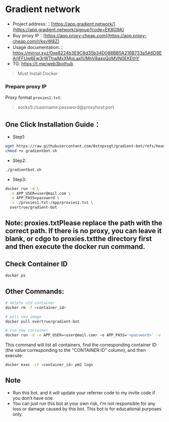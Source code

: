 # Gradient network 

- Project address:：[https://app.gradient.network/](https://app.gradient.network/signup?code=EK8G9A)
- Buy proxy IP：[https://app.proxy-cheap.com](https://app.proxy-cheap.com/r/ksvW8Z)
- Usage documentation:：<https://mirror.xyz/0xe8224b3E9C8d35b34D088BB5A216B733a5A6D9EA/jFFUw6Ew3rWThwMxXMoLaa1UMnV8axoQoMVN0EKEthY>
- TG: <https://t.me/web3bothub>

> Must Install Docker


### Prepare proxy IP

Proxy format `proxies1.txt`:

> socks5://username:password@proxyhost:port

## One Click Installation Guide：

- Step1: 
```bash
wget https://raw.githubusercontent.com/0xtnpxsgt/gradient-bot/refs/heads/main/gradientbot.sh
chmod +x gradientbot.sh
```
- Step2: 
```bash
./gradientbot.sh

```
- Step3:
```bash
docker run -d \
  -e APP_USER=user@mail.com \
  -e APP_PASS=password \
  -v ./proxies1.txt:/app/proxies1.txt \
  overtrue/gradient-bot
```

## Note: proxies.txtPlease replace the path with the correct path. If there is no proxy, you can leave it blank, or cdgo to proxies.txtthe directory first and then execute the docker run command.

## Check Container ID

```bash
docker ps
```

## Other Commands:
```bash
# delete old container
docker rm -f <container_id>

# pull new image
docker pull overtrue/gradient-bot

# run new container
docker run -d -e APP_USER=<user@mail.com> -e APP_PASS='<password>' -v ./proxies2.txt:/app/proxies2.txt overtrue/gradient-bot
```

This command will list all containers, find the corresponding container ID (the value corresponding to the "CONTAINER ID" column), and then execute:

```bash
docker exec -it <container_id> pm2 logs
```

## Note

- Run this bot, and it will update your referrer code to my invite code if you don't have one.
- You can just run this bot at your own risk, I'm not responsible for any loss or damage caused by this bot. This bot is for educational purposes only.





